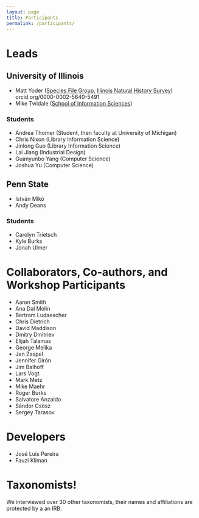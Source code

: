 ```yaml
---
layout: page
title: Participants 
permalink: /participants/
---
```


# Leads

## University of Illinois

* Matt Yoder ([Species File Group](http://speciesfilegroup.org/), [Illinois Natural History Survey](http://www.inhs.illinois.edu/)) orcid.org/0000-0002-5640-5491
* Mike Twidale ([School of Information Sciences](https://ischool.illinois.edu/))

### Students

* Andrea Thomer (Student, then faculty at University of Michigan)
* Chris Nixon (Library Information Science)
* Jinlong Guo  (Library Information Science)
* Lai Jiang (Industrial Design)
* Guanyunbo Yang (Computer Science)
* Joshua Yu (Computer Science)

## Penn State 

* István Mikó
* Andy Deans 

### Students

* Carolyn Trietsch
* Kyle Burks 
* Jonah Ulmer

# Collaborators, Co-authors, and Workshop Participants

* Aaron Smith
* Ana Dal Molin
* Bertram Ludaescher
* Chris Dietrich
* David Maddison
* Dmitry Dmitriev
* Elijah Talamas
* George Melika
* Jen Zaspel
* Jennifer Girón
* Jim Balhoff
* Lars Vogt
* Mark Metz
* Mike Maehr
* Roger Burks
* Salvatore Anzaldo
* Sándor Csösz
* Sergey Tarasov

# Developers 

* José Luis Pereira 
* Fauzi Kliman 

# Taxonomists!

We interviewed over 30 other taxonomists, their names and affiliations are protected by a an IRB.


